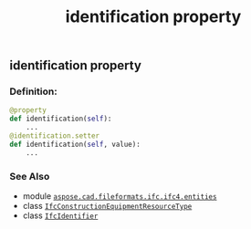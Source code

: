 ﻿---
title: identification property
second_title: Aspose.CAD for Python via .NET API References
description: 
type: docs
weight: 100
url: /python-net/aspose.cad.fileformats.ifc.ifc4.entities/ifcconstructionequipmentresourcetype/identification/
is_root: false
---

## identification property

### Definition:
```python
@property
def identification(self):
    ...
@identification.setter
def identification(self, value):
    ...
```

### See Also
* module [`aspose.cad.fileformats.ifc.ifc4.entities`](../../)
* class [`IfcConstructionEquipmentResourceType`](/cad/python-net/aspose.cad.fileformats.ifc.ifc4.entities/ifcconstructionequipmentresourcetype)
* class [`IfcIdentifier`](/cad/python-net/aspose.cad.fileformats.ifc.ifc4.types/ifcidentifier)
